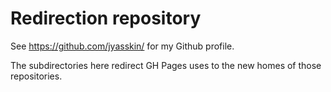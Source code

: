 # Redirection repository

See https://github.com/jyasskin/ for my Github profile.

The subdirectories here redirect GH Pages uses to the new homes of those repositories.
